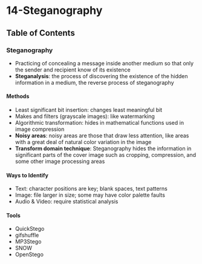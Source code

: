 # 14-Steganography

## Table of Contents

### Steganography

* Practicing of concealing a message inside another medium so that only the sender and recipient know of its existence
* **Steganalysis**: the process of discovering the existence of the hidden information in a medium, the reverse process of steganography

#### Methods

* Least significant bit insertion: changes least meaningful bit
* Makes and filters \(grayscale images\): like watermarking
* Algorithmic transformation: hides in mathematical functions used in image compression
* **Noisy areas**: noisy areas are those that draw less attention, like areas with a great deal of natural color variation in the image
* **Transform domain technique**: Steganography hides the information in significant parts of the cover image such as cropping, compression, and some other image processing areas

#### Ways to Identify

* Text: character positions are key; blank spaces, text patterns
* Image: file larger in size; some may have color palette faults
* Audio & Video: require statistical analysis

#### Tools

* QuickStego
* gifshuffle
* MP3Stego
* SNOW
* OpenStego

